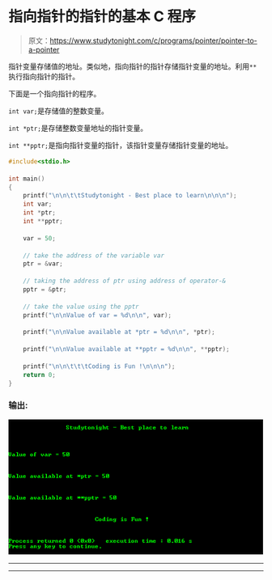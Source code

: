 # 指向指针的指针的基本 C 程序

> 原文：<https://www.studytonight.com/c/programs/pointer/pointer-to-a-pointer>

指针变量存储值的地址。类似地，指向指针的指针存储指针变量的地址。利用`**`执行指向指针的指针。

下面是一个指向指针的程序。

`int var;`是存储值的整数变量。

`int *ptr;`是存储整数变量地址的指针变量。

`int **pptr;`是指向指针变量的指针，该指针变量存储指针变量的地址。

```cpp
#include<stdio.h>

int main()
{
    printf("\n\n\t\tStudytonight - Best place to learn\n\n\n");
    int var;
    int *ptr;
    int **pptr;

    var = 50;

    // take the address of the variable var
    ptr = &var;

    // taking the address of ptr using address of operator-&
    pptr = &ptr;

    // take the value using the pptr
    printf("\n\nValue of var = %d\n\n", var);

    printf("\n\nValue available at *ptr = %d\n\n", *ptr);

    printf("\n\nValue available at **pptr = %d\n\n", **pptr);

    printf("\n\n\t\t\tCoding is Fun !\n\n\n");
    return 0;
}
```

### 输出:

![Pointer to pointer C Program](img/4e13cf60ceb8224528bb4ce3c6ca005e.png)

* * *

* * *